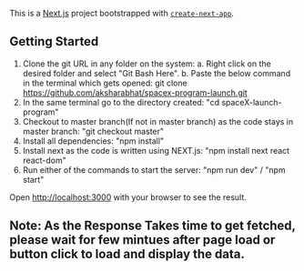 This is a [Next.js](https://nextjs.org/) project bootstrapped with [`create-next-app`](https://github.com/vercel/next.js/tree/canary/packages/create-next-app).

## Getting Started

1. Clone the git URL in any folder on the system: 
    a. Right click on the desired folder and select "Git Bash Here". 
    b. Paste the below command in the terminal which gets opened: 
    git clone https://github.com/aksharabhat/spacex-program-launch.git
2. In the same terminal go to the directory created: "cd spaceX-launch-program"
3. Checkout to master branch(If not in master branch) as the code stays in master branch: "git checkout master"
4. Install all dependencies: "npm install"
5. Install next as the code is written using NEXT.js: "npm install next react react-dom"
6. Run either of the commands to start the server: "npm run dev" / "npm start"

Open [http://localhost:3000](http://localhost:3000) with your browser to see the result.

## Note: As the Response Takes time to get fetched, please wait for few mintues after page load or button click to load and display the data. 
